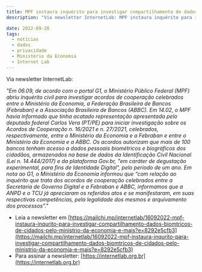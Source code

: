 ```yaml
---
title: MPF instaura inquérito para investigar compartilhamento de dados pelo Ministério da Economia
description: "Via newsletter InternetLab: MPF instaura inquérito para investigar compartilhamento de dados pelo Ministério da Economia"

date: 2022-09-28
tags:
  - notícias
  - dados
  - privacidade
  - Ministério da Economia
  - Internet Lab
---
```


Via newsletter InternetLab:

_"Em 06.09, de acordo com o portal G1, o Ministério Público Federal (MPF) abriu inquérito civil para investigar acordos de cooperação celebrados entre o Ministério da Economia, a Federação Brasileira de Bancos (Febraban) e a Associação Brasileira de Bancos (ABBC). Em 14.02, o MPF havia informado que tinha acatado representação apresentada pelo deputado federal Carlos Vera (PT/PE) para iniciar investigação sobre os Acordos de Cooperação n. 16/2021 e n. 27/2021, celebrados, respectivamente, entre o Ministério da Economia e a Febraban e entre o Ministério da Economia e a ABBC. Os acordos autorizam que mais de 100 bancos tenham acesso a dados pessoais biométricos e biográficos dos cidadãos, armazenados na base de dados da Identificação Civil Nacional (Lei n. 14.444/2017) e da plataforma Gov.br, "em caráter de degustação experimental, para fins de Identidade Digital", pelo período de um ano.  Em nota ao G1, o Ministério da Economia informou que “com relação ao inquérito que trata dos acordos de cooperação celebrados entre a Secretaria de Governo Digital e a Febraban e ABBC, informamos que a ANPD e o TCU já apreciaram os referidos atos e se manifestaram, em suas respectivas competências, pela legalidade dos mesmos e arquivamento dos processos”."_

* Leia a newsletter em [https://mailchi.mp/internetlab/16092022-mpf-instaura-inqurito-para-investigar-compartilhamento-dados-biomtricos-de-cidados-pelo-ministrio-da-economia-e-mais?e=8292e5cfb3](https://mailchi.mp/internetlab/16092022-mpf-instaura-inqurito-para-investigar-compartilhamento-dados-biomtricos-de-cidados-pelo-ministrio-da-economia-e-mais?e=8292e5cfb3)
* Para assinar a newsletter: [https://internetlab.org.br](https://internetlab.org.br)
